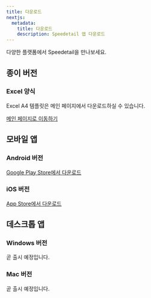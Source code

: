 ```yaml
---
title: 다운로드
nextjs:
  metadata:
    title: 다운로드
    description: Speedetail 앱 다운로드
---
```


다양한 플랫폼에서 Speedetail을 만나보세요.

## 종이 버전

### Excel 양식

Excel A4 템플릿은 메인 페이지에서 다운로드하실 수 있습니다.

[메인 페이지로 이동하기](/)

## 모바일 앱

### Android 버전

[Google Play Store에서 다운로드](https://play.google.com/store/apps/details?id=com.speedetail.speedetailapp&pcampaignid=web_share)

### iOS 버전

[App Store에서 다운로드](https://apps.apple.com/kr/app/speedetail/id6502599511)

## 데스크톱 앱

### Windows 버전

곧 출시 예정입니다.

### Mac 버전

곧 출시 예정입니다.
